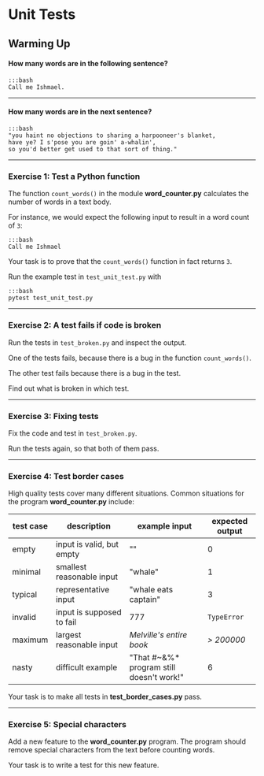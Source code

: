
# Unit Tests

## Warming Up

#### How many words are in the following sentence?

    :::bash
    Call me Ishmael.

----

#### How many words are in the next sentence?

    :::bash
    "you haint no objections to sharing a harpooneer's blanket,
    have ye? I s'pose you are goin' a-whalin',
    so you'd better get used to that sort of thing."


----

### Exercise 1: Test a Python function

The function `count_words()` in the module **word_counter.py** calculates the number of words in a text body.

For instance, we would expect the following input to result in a word count of `3`:

    :::bash
    Call me Ishmael

Your task is to prove that the `count_words()` function in fact returns `3`.

Run the example test in `test_unit_test.py` with

    :::bash
    pytest test_unit_test.py

----

### Exercise 2: A test fails if code is broken

Run the tests in `test_broken.py` and inspect the output.

One of the tests fails, because there is a bug in the function `count_words()`.

The other test fails because there is a bug in the test.

Find out what is broken in which test.

----

### Exercise 3: Fixing tests

Fix the code and test in `test_broken.py`.

Run the tests again, so that both of them pass.

----

### Exercise 4: Test border cases

High quality tests cover many different situations.
Common situations for the program **word_counter.py** include:

| test case | description | example input | expected output
|-----------|-------------|---------------|-----------------
| empty | input is valid, but empty | "" | 0
| minimal | smallest reasonable input | "whale" | 1
| typical | representative input | "whale eats captain" | 3
| invalid | input is supposed to fail | 777 | `TypeError`
| maximum | largest reasonable input | *Melville's entire book* | *> 200000*
| nasty | difficult example | "That #~&%* program still doesn't work!" | 6

Your task is to make all tests in **test_border_cases.py** pass.

----

### Exercise 5: Special characters

Add a new feature to the **word_counter.py** program. The program should remove special characters from the text before counting words.

Your task is to write a test for this new feature.

